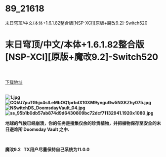 # 89_21618
末日穹顶/中文/本体+1.6.1.82整合版[NSP-XCI][原版+魔改9.2]-Switch520
# 末日穹顶/中文/本体+1.6.1.82整合版[NSP-XCI][原版+魔改9.2]-Switch520
 <br/></br>
[下载地址](https://www.switch520.cc/article/21618 "下载地址")
<br/></br>

<p><strong><img title="1.jpg" src="https://www.switch520.cc/muke_img/2021_08_24_ee96c013ce1ab.jpg" alt="1.jpg"></strong><br>
<strong><img title="CQkU7puTGhjo4slLeMbOQ1prbdX10XM9ynguGw5NXKZhy075.jpg" src="https://www.switch520.cc/muke_img/2021_08_24_14574733b4012.jpg" alt="CQkU7puTGhjo4slLeMbOQ1prbdX10XM9ynguGw5NXKZhy075.jpg"></strong><br>
<strong><img title="NSwitchDS_DoomsdayVault_04.jpg" src="https://www.switch520.cc/muke_img/2021_08_24_5a75a7328bd46.jpg" alt="NSwitchDS_DoomsdayVault_04.jpg"></strong><br>
<strong><img title="ss_95b1b0db57ab874d9d6430809bc72dcf71132941.1920x1080.jpg" src="https://www.switch520.cc/muke_img/2021_08_24_9ff05ddce4f01.jpg" alt="ss_95b1b0db57ab874d9d6430809bc72dcf71132941.1920x1080.jpg">&nbsp;</strong></p>
<p><strong>地球的气候已经崩溃，你的任务是搜集仅余的珍贵植物，并把植物保存至安全的末日避难所 Doomsday Vault 之中.</strong></p>
<p>&nbsp;</p>
<p><strong>魔改9.2 &nbsp;&nbsp;TX用户尽量保持自己系统为11.0.0</strong></p>
